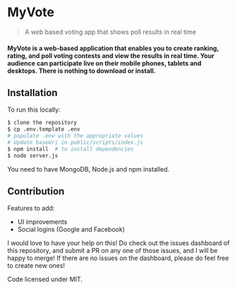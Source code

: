 # MyVote
> A web based voting app that shows poll results in real time


#### MyVote is a web-based application that enables you to create ranking, rating, and poll voting contests and view the results in real time. Your audience can participate live on their mobile phones, tablets and desktops. There is nothing to download or install.

## Installation

To run this locally:

```sh
$ clone the repository
$ cp .env.template .env
# populate .env with the appropriate values
# Update baseUri in public/scripts/index.js
$ npm install  # to install dependencies
$ node server.js
```

You need to have MongoDB, Node.js and npm installed.


## Contribution

Features to add:
- UI improvements
- Social logins (Google and Facebook)

I would love to have your help on this! Do check out the issues dashboard of this repository, and submit a PR on any one of those issues, and I will be happy to merge! If there are no issues on the dashboard, please do feel free to create new ones!

Code licensed under MIT.
